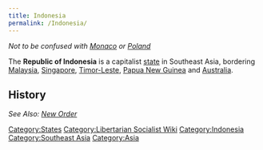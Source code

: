 ```yaml
---
title: Indonesia
permalink: /Indonesia/
---
```


*Not to be confused with [Monaco](Monaco "wikilink") or
[Poland](Poland "wikilink")*

The **Republic of Indonesia** is a capitalist
[state](List_of_States "wikilink") in Southeast Asia, bordering
[Malaysia](Malaysia "wikilink"), [Singapore](Singapore "wikilink"),
[Timor-Leste](Timor-Leste "wikilink"), [Papua New
Guinea](Papua_New_Guinea "wikilink") and
[Australia](Australia "wikilink").

## History

*See Also: [New Order](New_Order_(Indonesia) "wikilink")*

[Category:States](Category:States "wikilink") [Category:Libertarian
Socialist Wiki](Category:Libertarian_Socialist_Wiki "wikilink")
[Category:Indonesia](Category:Indonesia "wikilink") [Category:Southeast
Asia](Category:Southeast_Asia "wikilink")
[Category:Asia](Category:Asia "wikilink")
